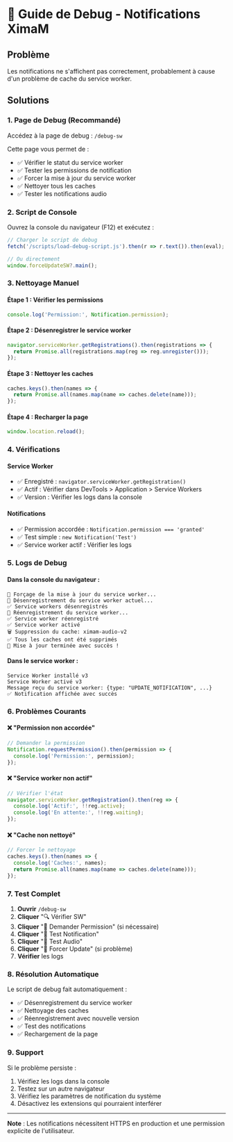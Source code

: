 # 🔧 Guide de Debug - Notifications XimaM

## Problème
Les notifications ne s'affichent pas correctement, probablement à cause d'un problème de cache du service worker.

## Solutions

### 1. Page de Debug (Recommandé)
Accédez à la page de debug : `/debug-sw`

Cette page vous permet de :
- ✅ Vérifier le statut du service worker
- ✅ Tester les permissions de notification
- ✅ Forcer la mise à jour du service worker
- ✅ Nettoyer tous les caches
- ✅ Tester les notifications audio

### 2. Script de Console
Ouvrez la console du navigateur (F12) et exécutez :

```javascript
// Charger le script de debug
fetch('/scripts/load-debug-script.js').then(r => r.text()).then(eval);

// Ou directement
window.forceUpdateSW?.main();
```

### 3. Nettoyage Manuel

#### Étape 1 : Vérifier les permissions
```javascript
console.log('Permission:', Notification.permission);
```

#### Étape 2 : Désenregistrer le service worker
```javascript
navigator.serviceWorker.getRegistrations().then(registrations => {
  return Promise.all(registrations.map(reg => reg.unregister()));
});
```

#### Étape 3 : Nettoyer les caches
```javascript
caches.keys().then(names => {
  return Promise.all(names.map(name => caches.delete(name)));
});
```

#### Étape 4 : Recharger la page
```javascript
window.location.reload();
```

### 4. Vérifications

#### Service Worker
- ✅ Enregistré : `navigator.serviceWorker.getRegistration()`
- ✅ Actif : Vérifier dans DevTools > Application > Service Workers
- ✅ Version : Vérifier les logs dans la console

#### Notifications
- ✅ Permission accordée : `Notification.permission === 'granted'`
- ✅ Test simple : `new Notification('Test')`
- ✅ Service worker actif : Vérifier les logs

### 5. Logs de Debug

#### Dans la console du navigateur :
```
🔧 Forçage de la mise à jour du service worker...
🔄 Désenregistrement du service worker actuel...
✅ Service workers désenregistrés
🔄 Réenregistrement du service worker...
✅ Service worker réenregistré
✅ Service worker activé
🗑️ Suppression du cache: ximam-audio-v2
✅ Tous les caches ont été supprimés
🎉 Mise à jour terminée avec succès !
```

#### Dans le service worker :
```
Service Worker installé v3
Service Worker activé v3
Message reçu du service worker: {type: "UPDATE_NOTIFICATION", ...}
✅ Notification affichée avec succès
```

### 6. Problèmes Courants

#### ❌ "Permission non accordée"
```javascript
// Demander la permission
Notification.requestPermission().then(permission => {
  console.log('Permission:', permission);
});
```

#### ❌ "Service worker non actif"
```javascript
// Vérifier l'état
navigator.serviceWorker.getRegistration().then(reg => {
  console.log('Actif:', !!reg.active);
  console.log('En attente:', !!reg.waiting);
});
```

#### ❌ "Cache non nettoyé"
```javascript
// Forcer le nettoyage
caches.keys().then(names => {
  console.log('Caches:', names);
  return Promise.all(names.map(name => caches.delete(name)));
});
```

### 7. Test Complet

1. **Ouvrir** `/debug-sw`
2. **Cliquer** "🔍 Vérifier SW"
3. **Cliquer** "🔐 Demander Permission" (si nécessaire)
4. **Cliquer** "🧪 Test Notification"
5. **Cliquer** "🎵 Test Audio"
6. **Cliquer** "🔄 Forcer Update" (si problème)
7. **Vérifier** les logs

### 8. Résolution Automatique

Le script de debug fait automatiquement :
- ✅ Désenregistrement du service worker
- ✅ Nettoyage des caches
- ✅ Réenregistrement avec nouvelle version
- ✅ Test des notifications
- ✅ Rechargement de la page

### 9. Support

Si le problème persiste :
1. Vérifiez les logs dans la console
2. Testez sur un autre navigateur
3. Vérifiez les paramètres de notification du système
4. Désactivez les extensions qui pourraient interférer

---

**Note** : Les notifications nécessitent HTTPS en production et une permission explicite de l'utilisateur. 
